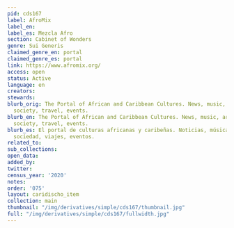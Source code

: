 ```yaml
---
pid: cds167
label: AfroMix
label_en:
label_es: Mezcla Afro
section: Cabinet of Wonders
genre: Sui Generis
claimed_genre_en: portal
claimed_genre_es: portal
link: https://www.afromix.org/
access: open
status: Active
language: en
creators:
stewards:
blurb_orig: The Portal of African and Caribbean Cultures. News, music, arts and culture,
  society, travel, events.
blurb_en: The Portal of African and Caribbean Cultures. News, music, arts and culture,
  society, travel, events.
blurb_es: El portal de culturas africanas y caribeñas. Noticias, música, artes y cultura,
  sociedad, viajes, eventos.
related_to:
sub_collections:
open_data:
added_by:
twitter:
census_year: '2020'
notes:
order: '075'
layout: caridischo_item
collection: main
thumbnail: "/img/derivatives/simple/cds167/thumbnail.jpg"
full: "/img/derivatives/simple/cds167/fullwidth.jpg"
---
```

